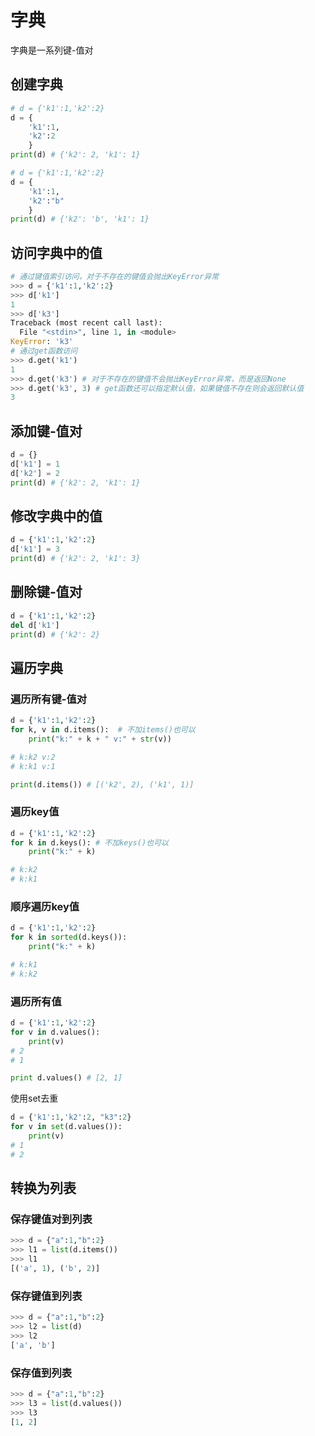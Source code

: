 # 字典

字典是一系列键-值对

## 创建字典

```python
# d = {'k1':1,'k2':2}
d = {
    'k1':1,
    'k2':2
    }
print(d) # {'k2': 2, 'k1': 1}
```

```python
# d = {'k1':1,'k2':2}
d = {
    'k1':1,
    'k2':"b"
    }
print(d) # {'k2': 'b', 'k1': 1}
```

## 访问字典中的值

```python
# 通过键值索引访问，对于不存在的键值会抛出KeyError异常
>>> d = {'k1':1,'k2':2}
>>> d['k1']
1
>>> d['k3']
Traceback (most recent call last):
  File "<stdin>", line 1, in <module>
KeyError: 'k3'
# 通过get函数访问
>>> d.get('k1')
1
>>> d.get('k3') # 对于不存在的键值不会抛出KeyError异常，而是返回None
>>> d.get('k3', 3) # get函数还可以指定默认值，如果键值不存在则会返回默认值
3
```

## 添加键-值对

```python
d = {}
d['k1'] = 1
d['k2'] = 2
print(d) # {'k2': 2, 'k1': 1}
```

## 修改字典中的值

```python
d = {'k1':1,'k2':2}
d['k1'] = 3
print(d) # {'k2': 2, 'k1': 3}
```

## 删除键-值对

```python
d = {'k1':1,'k2':2}
del d['k1']
print(d) # {'k2': 2}
```

## 遍历字典

### 遍历所有键-值对

```python
d = {'k1':1,'k2':2}
for k, v in d.items():  # 不加items()也可以
    print("k:" + k + " v:" + str(v))

# k:k2 v:2
# k:k1 v:1

print(d.items()) # [('k2', 2), ('k1', 1)]
```

### 遍历key值

```python
d = {'k1':1,'k2':2}
for k in d.keys(): # 不加keys()也可以
    print("k:" + k)

# k:k2
# k:k1
```

### 顺序遍历key值

```python
d = {'k1':1,'k2':2}
for k in sorted(d.keys()):
    print("k:" + k)

# k:k1
# k:k2
```

### 遍历所有值

```python
d = {'k1':1,'k2':2}
for v in d.values():
    print(v)
# 2
# 1

print d.values() # [2, 1]
```

使用set去重

```python
d = {'k1':1,'k2':2, "k3":2}
for v in set(d.values()):
    print(v)
# 1
# 2
```

## 转换为列表

### 保存键值对到列表

```python
>>> d = {"a":1,"b":2}
>>> l1 = list(d.items())
>>> l1
[('a', 1), ('b', 2)]
```

### 保存键值到列表

```python
>>> d = {"a":1,"b":2}
>>> l2 = list(d)
>>> l2
['a', 'b']
```

### 保存值到列表

```python
>>> d = {"a":1,"b":2}
>>> l3 = list(d.values())
>>> l3
[1, 2]
```
